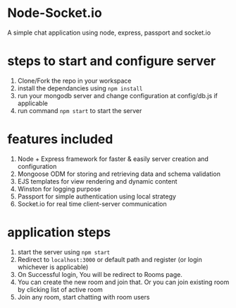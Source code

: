 # Node-Socket.io
A simple chat application using node, express, passport and socket.io

# steps to start and configure server
1. Clone/Fork the repo in your workspace
2. install the dependancies using `npm install`
4. run your mongodb server and change configuration at config/db.js if applicable
5. run command `npm start` to start the server

# features included
1. Node + Express framework for faster & easily server creation and configuration
2. Mongoose ODM for storing and retrieving data and schema validation
3. EJS templates for view rendering and dynamic content
4. Winston for logging purpose
5. Passport for simple authentication using local strategy
6. Socket.io for real time client-server communication

# application steps
1. start the server using `npm start`
2. Redirect to `localhost:3000` or default path and register (or login whichever is applicable)
3. On Successful login, You will be redirect to Rooms page.
4. You can create the new room and join that. Or you can join existing room by clicking list of active room
5. Join any room, start chatting with room users